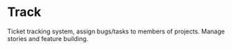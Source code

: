 # Track
Ticket tracking system, assign bugs/tasks to members of projects. Manage stories and feature building.
